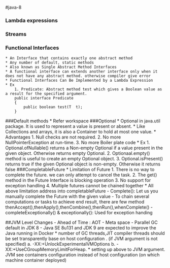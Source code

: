#java-8
### Lambda expressions
### Streams
### Functional Interfaces 
	* An Interface that contains exactly one abstract method
	* Any number of default, static methods
	* Also known as Single Abstract Method Interfaces
	* A functional interface can extends another interface only when it does not have any abstract method. otherwise compiler give error
	* Functional Interfaces Can Be Implemented by a Lambda Expression
	* Ex
		1. Predicate: Abstract method test which gives a Boolean value as a result for the specified argument. 
		public interface Predicate
		{
	   		public boolean test(T  t);
		}
###Default methods
	* Refer workspace 
###Optional 
	* Optional in java.util package. It is used to represent a value is present or absent. 
	* Like Collections and arrays, it is also a Container to hold at most one value.
	* Advantages
		1. Null checks are not required.
		2. No more NullPointerException at run-time.
		3. No more Boiler plate code
	* Ex
		1. Optional.ofNullable() returns a Non-empty Optional if a value present in the given object. Otherwise returns empty Optional.
		2. Optionaal.empty() method is useful to create an empty Optional object.
		3. Optional.isPresent() returns true if the given Optional object is non-empty. Otherwise it returns false
###CompletableFuture
	* Limitation of Future 
		1. There is no way to complete the future. we can only attempt to cancel the task.
		2. The get() method in the Future Interface is blocking operation
		3. No support for exception handling
		4. Multiple futures cannot be chained together
	* All above limitation address into completableFuture 
		-  Complete(): Let us you manually complete the Future with the given value
		-  To chain several computations or tasks to achieve end result, there are few method
			thenAccept(),thenApply(),thenCombine(),thenRun(),whenComplete()
		- completeExceptionally() & exceptionally(): Used for exception handing

##JVM Level Changes
	- Ahead of Time : AOT
	- Meta space 
	- Parallel GC default in JDK 8
	- Java SE 8u131 and JDK 9 are expected to improve the Java running in Docker
		* number of GC threads,JIT compiler threads should be set transparently  base on host configuration . (if JVM argument is not specified)
			a. -XX:+UnlockExperimentalVMOptions 
			b. -XX:+UseCGroupMemoryLimitForHeap.
		* setting up above to JVM argument. JVM see containers configuration instead of host configuration (on which machine container deployed)
